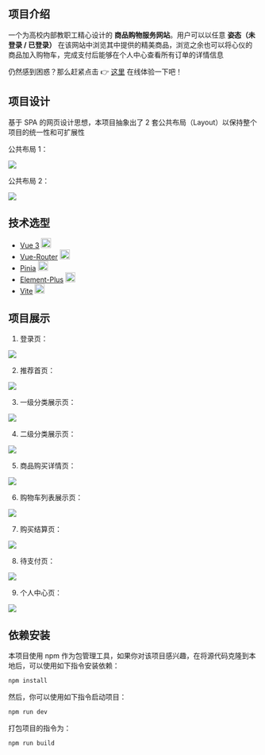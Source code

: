 ## 项目介绍

一个为高校内部教职工精心设计的 **商品购物服务网站**。用户可以以任意 **姿态（未登录 / 已登录）** 在该网站中浏览其中提供的精美商品，浏览之余也可以将心仪的商品加入购物车，完成支付后能够在个人中心查看所有订单的详情信息

仍然感到困惑？那么赶紧点击 👉 [这里](https://shop.asnpro.icu) 在线体验一下吧！

## 项目设计

基于 SPA 的网页设计思想，本项目抽象出了 2 套公共布局（Layout）以保持整个项目的统一性和可扩展性

公共布局 1：

![](./doc/布局设计_Layout1.png)

公共布局 2：

![](./doc/布局设计_Layout2.png)

## 技术选型

- [Vue 3](https://vuejs.org/) <img src="./doc/logo_32x32_vue3.png" alt="Vue 3" height="20px">
- [Vue-Router](https://router.vuejs.org/) <img src="./doc/logo_32x32_vue3.png" alt="Vue-Router" height="20px">
- [Pinia](https://pinia.vuejs.org/) <img src="./doc/logo_21x32_pinia.png" alt="Pinia" height="20px">
- [Element-Plus](https://element-plus.org/zh-CN/) <img src="./doc/logo_129x32_element-plus.png" alt="Element-Plus" height="20px">
- [Vite](https://vitejs.dev/) <img src="./doc/logo_32x32_vite.png" alt="Vite" height="20px">

## 项目展示

1. 登录页：

![](./doc/login_page.png)

2. 推荐首页：

![](./doc/home_page.png)

3. 一级分类展示页：

![](./doc/category_page.png)

4. 二级分类展示页：

![](./doc/subcategory_page.png)

5. 商品购买详情页：

![](./doc/detail_page.png)

6. 购物车列表展示页：

![](./doc/cartlist_page.png)

7. 购买结算页：

![](./doc/checkout_page.png)

8. 待支付页：

![](./doc/pay_page.png)

9. 个人中心页：

![](./doc/member_page.png)

## 依赖安装

本项目使用 npm 作为包管理工具，如果你对该项目感兴趣，在将源代码克隆到本地后，可以使用如下指令安装依赖：

```bash
npm install
```

然后，你可以使用如下指令启动项目：

```bash
npm run dev
```

打包项目的指令为：

```bash
npm run build
```

